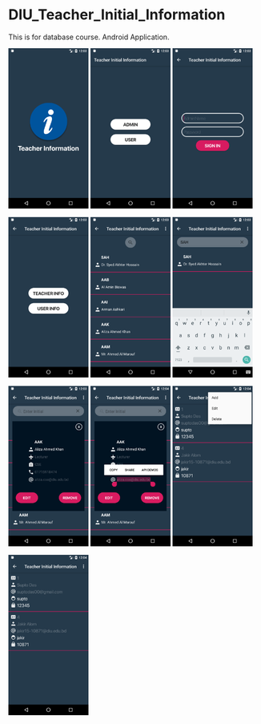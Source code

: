 # DIU_Teacher_Initial_Information

This is for database course. Android Application.

<img height='320' weight='240' src="1pic.png"/>  <img height='320' weight='240' src="2pic.png"/>  <img height='320' weight='240' src="3pic.png"/>

<img height='320' weight='240' src="4pic.png"/>  <img height='320' weight='240' src="5pic.png"/>  <img height='320' weight='240' src="6pic.png"/>

<img height='320' weight='240' src="7pic.png"/>  <img height='320' weight='240' src="8pic.png"/>  <img height='320' weight='240' src="9pic.png"/>

<img height='320' weight='240' src="10pic.png"/>
